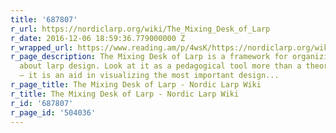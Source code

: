 ```yaml
---
title: '687807'
r_url: https://nordiclarp.org/wiki/The_Mixing_Desk_of_Larp
r_date: 2016-12-06 18:59:36.779000000 Z
r_wrapped_url: https://www.reading.am/p/4wsK/https://nordiclarp.org/wiki/The_Mixing_Desk_of_Larp
r_page_description: The Mixing Desk of Larp is a framework for organizing your thoughts
  about larp design. Look at it as a pedagogical tool more than a theory of larp design
  – it is an aid in visualizing the most important design...
r_page_title: The Mixing Desk of Larp - Nordic Larp Wiki
r_title: The Mixing Desk of Larp - Nordic Larp Wiki
r_id: '687807'
r_page_id: '504036'
---
```


